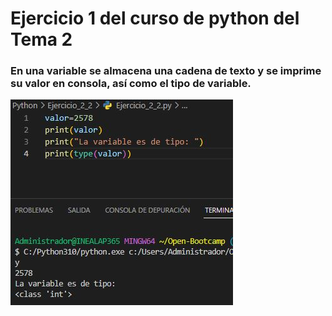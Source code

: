 # Ejercicio 1 del curso de python  del Tema 2

### En una variable se almacena una cadena de texto y se imprime su valor en consola, así como el tipo de variable.


![captura](Ejercicio_2_2.JPG)